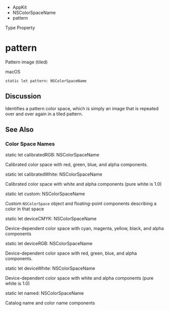

- AppKit
- NSColorSpaceName
-  pattern 

Type Property

# pattern

Pattern image (tiled)

macOS

``` source
static let pattern: NSColorSpaceName
```

## Discussion

Identifies a pattern color space, which is simply an image that is repeated over and over again in a tiled pattern.

## See Also

### Color Space Names

static let calibratedRGB: NSColorSpaceName

Calibrated color space with red, green, blue, and alpha components.

static let calibratedWhite: NSColorSpaceName

Calibrated color space with white and alpha components (pure white is 1.0)

static let custom: NSColorSpaceName

Custom `NSColorSpace` object and floating-point components describing a color in that space

static let deviceCMYK: NSColorSpaceName

Device-dependent color space with cyan, magenta, yellow, black, and alpha components

static let deviceRGB: NSColorSpaceName

Device-dependent color space with red, green, blue, and alpha components.

static let deviceWhite: NSColorSpaceName

Device-dependent color space with white and alpha components (pure white is 1.0)

static let named: NSColorSpaceName

Catalog name and color name components

